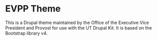 # EVPP Theme

This is a Drupal theme maintained by the Office of the Executive Vice President and Provost for use with the UT Drupal Kit. It is based on the Bootstrap library v4.
